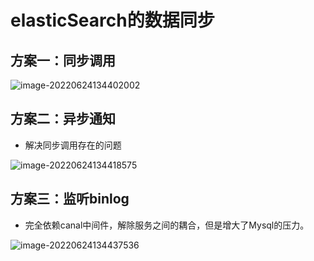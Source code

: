 # elasticSearch的数据同步



## 方案一：同步调用



![image-20220624134402002](https://mapstore-1307680469.cos.ap-chongqing.myqcloud.com/img/202206241344081.png)





## 方案二：异步通知

* 解决同步调用存在的问题



![image-20220624134418575](https://mapstore-1307680469.cos.ap-chongqing.myqcloud.com/img/202206241344617.png)



## 方案三：监听binlog

* 完全依赖canal中间件，解除服务之间的耦合，但是增大了Mysql的压力。



![image-20220624134437536](https://mapstore-1307680469.cos.ap-chongqing.myqcloud.com/img/202206241344579.png)